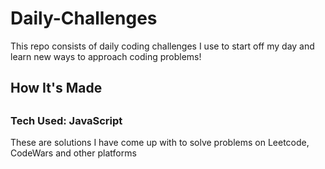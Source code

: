 <h1> Daily-Challenges</h1>
<p>This repo consists of daily coding challenges I use to start off my day and learn new ways to approach coding problems!</p>

<h2>How It's Made<h2>
<h3>Tech Used: JavaScript</h3>
  <p>These are solutions I have come up with to solve problems on Leetcode, CodeWars and other platforms</p>
